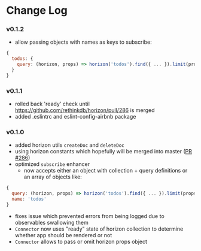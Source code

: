# Change Log

### v0.1.2
- allow passing objects with names as keys to subscribe:
```JavaScript
{
  todos: {
    query: (horizon, props) => horizon('todos').find({ ... }).limit(props.limit)
  }
}
```

### v0.1.1
- rolled back 'ready' check until https://github.com/rethinkdb/horizon/pull/286 is merged
- added .eslintrc and eslint-config-airbnb package

### v0.1.0
- added horizon utils ```createDoc``` and ```deleteDoc```
- using horizon constants which hopefully will be merged into master ([PR #286](https://github.com/rethinkdb/horizon/pull/286))
- optimized ```subscribe``` enhancer
  - now accepts either an object with collection + query definitions or an array of objects like:

```JavaScript
{
  query: (horizon, props) => horizon('todos').find({ ... }).limit(props.limit),
  name: 'todos'
}
```
- fixes issue which prevented errors from being logged due to observables swallowing them
- ```Connector``` now uses "ready" state of horizon collection to determine whether app should be rendered or not
- ```Connector``` allows to pass or omit horizon props object
